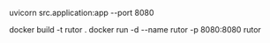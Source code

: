 uvicorn src.application:app --port 8080

docker build -t rutor .
docker run -d --name rutor -p 8080:8080 rutor